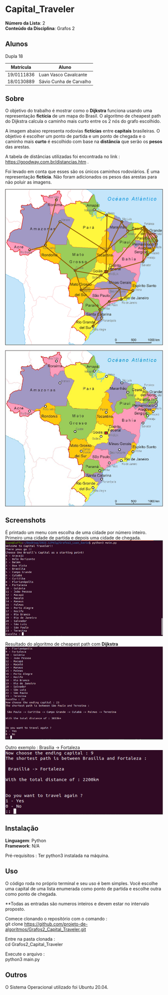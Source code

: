 # Capital_Traveler

**Número da Lista**: 2<br>
**Conteúdo da Disciplina**: Grafos 2<br>

## Alunos
Dupla 18

|Matrícula | Aluno |
| -- | -- |
| 19/0111836 |  Luan Vasco Cavalcante |
| 18/0130889  |  Sávio Cunha de Carvalho |

## Sobre 
O objetivo do trabalho é mostrar como o **Dijkstra** funciona usando uma representação **fictícia** de um mapa do Brasil. O algoritmo de cheapest path do Dijkstra calcula o caminho mais curto entre os 2 nós do grafo escolhido.

A imagem abaixo representa rodovias **fictícias** entre **capitais** brasileiras. 
O objetivo é escolher um ponto de partida e um ponto de chegada e o caminho mais **curto** é escolhido com base na **distância** que serão os **pesos** das arestas.

A tabela de distâncias utilizadas foi encontrada no link : https://goodway.com.br/distancias.htm .

Foi levado em conta que esses são os únicos caminhos rodoviários. É uma representação **fictícia**.
Não foram adicionados os pesos das arestas para não poluir as imagens.

![alt text](https://github.com/projeto-de-algoritmos/Grafos2_Capital_Traveler/blob/master/media/BrasilArestas.png)

![alt text](https://github.com/projeto-de-algoritmos/Grafos2_Capital_Traveler/blob/master/media/BrasilSemAresta.jpeg)

## Screenshots
É printado um menu com escolha de uma cidade por número inteiro.
Primeiro uma cidade de partida e depois uma cidade de chegada.
![alt text](https://github.com/projeto-de-algoritmos/Grafos2_Capital_Traveler/blob/master/media/menu.png)

Resultado do algoritmo de cheapest path com **Dijkstra**
![alt text](https://github.com/projeto-de-algoritmos/Grafos2_Capital_Traveler/blob/master/media/funcionamento.png)

Outro exemplo : Brasília -> Fortaleza
![alt text](https://github.com/projeto-de-algoritmos/Grafos2_Capital_Traveler/blob/master/media/bsbfortal.png)

## Instalação 
**Linguagem**: Python<br>
**Framework**: N/A<br>

Pré-requisitos :
Ter python3 instalada na máquina.

## Uso 

O código roda no próprio terminal e seu uso é bem simples. Você escolhe uma capital de uma lista enumerada como ponto de partida e escolhe outra como ponto de chegada.

**Todas as entradas são numeros inteiros e devem estar no intervalo proposto.

Comece clonando o repositório com o comando :<br>
    git clone https://github.com/projeto-de-algoritmos/Grafos2_Capital_Traveler.git

Entre na pasta clonada :<br>
    cd Grafos2_Capital_Traveler

Execute o arquivo :<br>
    python3 main.py

## Outros

O Sistema Operacional utilizado foi Ubuntu 20.04.




